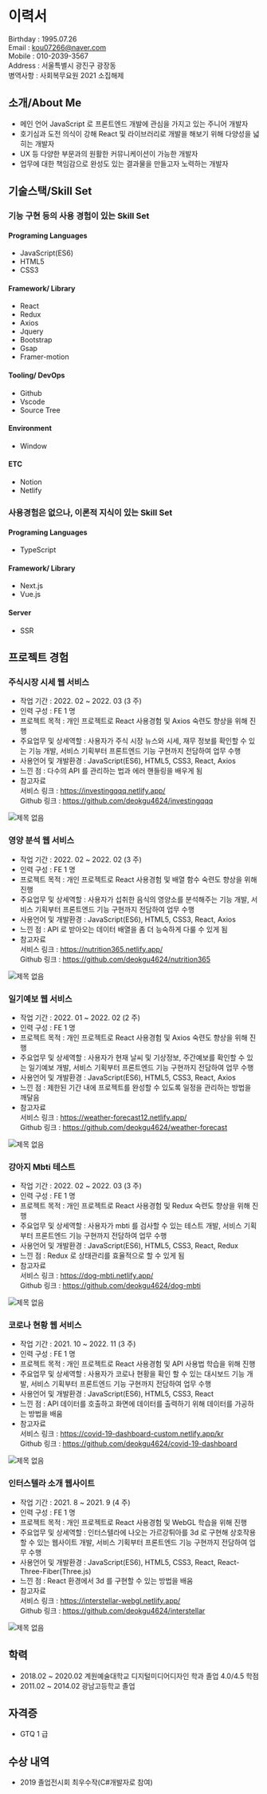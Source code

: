 # 이력서
Birthday : 1995.07.26   
Email : kou07266@naver.com    
Mobile : 010-2039-3567    
Address : 서울특별시 광진구 광장동   
병역사항 : 사회복무요원 2021 소집해제   
## 소개/About Me
- 메인 언어 JavaScript 로 프론트엔드 개발에 관심을 가지고 있는 주니어 개발자
- 호기심과 도전 의식이 강해 React 및 라이브러리로 개발을 해보기 위해 다양성을 넓히는 개발자
- UX 등 다양한 부문과의 원활한 커뮤니케이션이 가능한 개발자
- 업무에 대한 책임감으로 완성도 있는 결과물을 만들고자 노력하는 개발자

## 기술스택/Skill Set
### 기능 구현 등의 사용 경험이 있는 Skill Set
#### Programing Languages
- JavaScript(ES6)
- HTML5
- CSS3
#### Framework/ Library
- React
- Redux
- Axios
- Jquery
- Bootstrap
- Gsap
- Framer-motion
#### Tooling/ DevOps
- Github
- Vscode
- Source Tree
#### Environment
- Window
#### ETC
- Notion
- Netlify
### 사용경험은 없으나, 이론적 지식이 있는 Skill Set
#### Programing Languages
- TypeScript
#### Framework/ Library
- Next.js
- Vue.js
#### Server
- SSR

## 프로젝트 경험
### 주식시장 시세 웹 서비스
- 작업 기간 : 2022. 02 ~ 2022. 03 (3 주)
- 인력 구성 : FE 1 명
- 프로젝트 목적 : 개인 프로젝트로 React 사용경험 및 Axios 숙련도 향상을 위해 진행
- 주요업무 및 상세역할 : 사용자가 주식 시장 뉴스와 시세, 재무 정보를 확인할 수 있는 기능 개발, 서비스 기획부터 프론트엔드 기능 구현까지 전담하여 업무 수행
- 사용언어 및 개발환경 : JavaScript(ES6), HTML5, CSS3, React, Axios
- 느낀 점 : 다수의 API 를 관리하는 법과 에러 핸들링을 배우게 됨
- 참고자료    
서비스 링크 : https://investingqqq.netlify.app/    
Github 링크 : https://github.com/deokgu4624/investingqqq

![제목 없음](https://user-images.githubusercontent.com/37141223/158133915-31091b72-8cb9-4c2d-8233-386c683c0471.png)

### 영양 분석 웹 서비스
- 작업 기간 : 2022. 02 ~ 2022. 02 (3 주)
- 인력 구성 : FE 1 명
- 프로젝트 목적 : 개인 프로젝트로 React 사용경험 및 배열 함수 숙련도 향상을 위해 진행
- 주요업무 및 상세역할 : 사용자가 섭취한 음식의 영양소를 분석해주는 기능 개발, 서비스 기획부터 프론트엔드 기능 구현까지 전담하여 업무 수행
- 사용언어 및 개발환경 : JavaScript(ES6), HTML5, CSS3, React, Axios
- 느낀 점 : API 로 받아오는 데이터 배열을 좀 더 능숙하게 다룰 수 있게 됨
- 참고자료    
서비스 링크 : https://nutrition365.netlify.app/    
Github 링크 : https://github.com/deokgu4624/nutrition365

![제목 없음](https://user-images.githubusercontent.com/37141223/158120740-dc533ba9-7daf-4bde-84dd-043c6b161eb4.png)

### 일기예보 웹 서비스
- 작업 기간 : 2022. 01 ~ 2022. 02 (2 주)
- 인력 구성 : FE 1 명
- 프로젝트 목적 : 개인 프로젝트로 React 사용경험 및 Axios 숙련도 향상을 위해 진행
- 주요업무 및 상세역할 : 사용자가 현재 날씨 및 기상정보, 주간예보를 확인할 수 있는 일기예보 개발, 서비스 기획부터 프론트엔드 기능 구현까지 전담하여 업무 수행
- 사용언어 및 개발환경 : JavaScript(ES6), HTML5, CSS3, React, Axios
- 느낀 점 : 제한된 기간 내에 프로젝트를 완성할 수 있도록 일정을 관리하는 방법을 깨달음
- 참고자료    
서비스 링크 : https://weather-forecast12.netlify.app/    
Github 링크 : https://github.com/deokgu4624/weather-forecast

![제목 없음](https://user-images.githubusercontent.com/37141223/158065057-78aa1ceb-4f7d-4d0b-b668-e64f632a01dc.png)

### 강아지 Mbti 테스트
- 작업 기간 : 2022. 02 ~ 2022. 03 (3 주)
- 인력 구성 : FE 1 명
- 프로젝트 목적 : 개인 프로젝트로 React 사용경험 및 Redux 숙련도 향상을 위해 진행
- 주요업무 및 상세역할 : 사용자가 mbti 를 검사할 수 있는 테스트 개발, 서비스 기획부터 프론트엔드 기능 구현까지 전담하여 업무 수행
- 사용언어 및 개발환경 : JavaScript(ES6), HTML5, CSS3, React, Redux
- 느낀 점 : Redux 로 상태관리를 효율적으로 할 수 있게 됨
- 참고자료    
서비스 링크 : https://dog-mbti.netlify.app/    
Github 링크 : https://github.com/deokgu4624/dog-mbti

![제목 없음](https://user-images.githubusercontent.com/37141223/146825400-9f63bc72-e00a-421a-ae33-5781c25f939b.png)

### 코로나 현황 웹 서비스
- 작업 기간 : 2021. 10 ~ 2022. 11 (3 주)
- 인력 구성 : FE 1 명
- 프로젝트 목적 : 개인 프로젝트로 React 사용경험 및 API 사용법 학습을 위해 진행
- 주요업무 및 상세역할 : 사용자가 코로나 현황을 확인 할 수 있는 대시보드 기능 개발, 서비스 기획부터 프론트엔드 기능 구현까지 전담하여 업무 수행
- 사용언어 및 개발환경 : JavaScript(ES6), HTML5, CSS3, React
- 느낀 점 : API 데이터를 호출하고 화면에 데이터를 출력하기 위해 데이터를 가공하는 방법을 배움
- 참고자료    
서비스 링크 : https://covid-19-dashboard-custom.netlify.app/kr    
Github 링크 : https://github.com/deokgu4624/covid-19-dashboard

![제목 없음](https://user-images.githubusercontent.com/37141223/147278046-f695d191-5496-4217-9764-418e2cd45156.png)

### 인터스텔라 소개 웹사이트
- 작업 기간 : 2021. 8 ~ 2021. 9 (4 주)
- 인력 구성 : FE 1 명
- 프로젝트 목적 : 개인 프로젝트로 React 사용경험 및 WebGL 학습을 위해 진행
- 주요업무 및 상세역할 : 인터스텔라에 나오는 가르강튀아를 3d 로 구현해 상호작용 할 수 있는 웹사이트 개발, 서비스 기획부터 프론트엔드 기능 구현까지 전담하여 업무 수행
- 사용언어 및 개발환경 : JavaScript(ES6), HTML5, CSS3, React, React-Three-Fiber(Three.js)
- 느낀 점 : React 환경에서 3d 를 구현할 수 있는 방법을 배움
- 참고자료    
서비스 링크 : https://interstellar-webgl.netlify.app/    
Github 링크 : https://github.com/deokgu4624/interstellar    

![제목 없음](https://user-images.githubusercontent.com/37141223/146590606-14c217b9-d8a3-4526-9a1c-6dc0a33d2a55.png)

## 학력
- 2018.02 ~ 2020.02 계원예술대학교 디지털미디어디자인 학과 졸업 4.0/4.5 학점
- 2011.02 ~ 2014.02 광남고등학교 졸업

## 자격증
- GTQ 1 급

## 수상 내역
- 2019 졸업전시회 최우수작(C#개발자로 참여)

